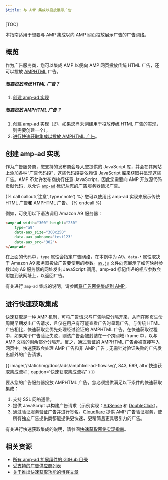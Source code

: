 ```yaml
---
$title: 与 AMP 集成以投放展示广告
---
```


[TOC]

本指南适用于想要与 AMP 集成以向 AMP 网页投放展示广告的广告网络。

## 概览

作为广告服务商，您可以集成 AMP 以便向 AMP 网页投放传统 HTML 广告，还可以投放 [AMPHTML](/zh_cn/docs/ads/amphtml_ads.html) 广告。

##### 想要投放传统 HTML 广告？

1.  [创建 amp-ad 实现](#creating-an-amp-ad-implementation)

##### 想要投放 AMPHTML 广告？

1. [创建 amp-ad 实现](#creating-an-amp-ad-implementation)（即，如果您尚未创建用于投放传统 HTML 广告的实现，则需要创建一个）。
2. [进行快速获取集成以投放 AMPHTML 广告](#creating-a-fast-fetch-integration)。


## 创建 amp-ad 实现

作为广告服务商，您支持的发布商会导入您提供的 JavaScript 库，并会在其网站上添加各种“广告代码段”，这些代码段要依赖该 JavaScript 库来获取并呈现这些广告。AMP 不允许发布商执行任意 JavaScript，因此您需要向 AMP 开放源代码贡献代码，以允许 [`amp-ad`](/zh_cn/docs/reference/components/amp-ad.html) 标记从您的广告服务器请求广告。

{% call callout('注意', type='note') %}
您可以使用此 amp-ad 实现来展示传统 HTML 广告**和** AMPHTML 广告。
{% endcall %}


例如，可使用以下语法调用 Amazon A9 服务器：

```html
<amp-ad width="300" height="250"
    type="a9"
    data-aax_size="300x250"
    data-aax_pubname="test123"
    data-aax_src="302">
</amp-ad>
```

在上面的代码中，`type` 属性会指定广告网络，在本例中为 A9。`data-*` 属性取决于 Amazon A9 服务器投放广告要使用的参数。[`a9.js`](https://github.com/ampproject/amphtml/blob/master/ads/a9.js) 文件向您展示了如何映射参数以向 A9 服务器的网址发出 JavaScript 调用。amp-ad 标记传递的相应参数会附加到该网址上，以返回广告。

有关进行 `amp-ad` 集成的说明，请参阅[将广告网络集成到 AMP](https://github.com/ampproject/amphtml/blob/master/ads/README.md)。

## 进行快速获取集成

[快速获取](https://www.ampproject.org/zh_cn/latest/blog/even-faster-loading-ads-in-amp/)是一种 AMP 机制，可将广告请求与广告响应分隔开来，从而在网页生命周期早期发出广告请求，且仅在用户有可能查看广告时呈现广告。与传统 HTML 广告相比，快速获取会优先处理经过验证的 AMPHTML 广告。在快速获取过程中，如果某个广告验证失败，则该广告会被封装在一个跨网域 iframe 中，以与 AMP 文档的剩余部分分隔开。反之，通过验证的 AMPHTML 广告会被直接写入网页中。快速获取会处理 AMP 广告和非 AMP 广告；无需针对验证失败的广告发出额外的广告请求。

{{ image('/static/img/docs/ads/amphtml-ad-flow.svg', 843, 699, alt='快速获取集成流程', caption='快速获取集成流程' ) }}

要从您的广告服务器投放 AMPHTML 广告，您必须提供满足以下条件的快速获取集成：

1.  支持 SSL 网络通信。
1.  提供 JavaScript 以构建广告请求（示例实现：[AdSense](https://github.com/ampproject/amphtml/tree/master/extensions/amp-ad-network-adsense-impl) 和 [DoubleClick](https://github.com/ampproject/amphtml/tree/master/extensions/amp-ad-network-doubleclick-impl)）。
1.  通过验证服务验证广告并进行签名。[Cloudflare](https://blog.cloudflare.com/firebolt/) 提供 AMP 广告验证服务，使所有独立广告提供商都能提供更快速、更精简且更具吸引力的广告。

有关进行快速获取集成的说明，请参阅[快速获取网络实现指南](https://github.com/ampproject/amphtml/blob/master/ads/google/a4a/docs/Network-Impl-Guide.md)。


## 相关资源

*   [所有 amp-ad 扩展组件的 GitHub 目录](https://github.com/ampproject/amphtml/tree/master/ads)
*   [受支持的广告供应商列表](/zh_cn/docs/ads/ads_vendors.html)
*   [关于推出快速获取功能的博客文章](https://www.ampproject.org/zh_cn/latest/blog/even-faster-loading-ads-in-amp/)
 

